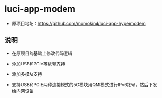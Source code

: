 # luci-app-modem

- 原项目地址：https://github.com/momokind/luci-app-hypermodem

## 说明

- 在原项目的基础上修改代码逻辑

- 添加USB和PCIe等依赖支持

- 添加多模块支持

- 支持USB和PCIE两种连接模式的5G模块用QMI模式进行IPv6拨号，然后下发给内网设备



